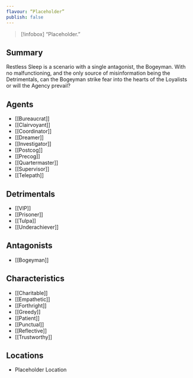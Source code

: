 ```yaml
---
flavour: “Placeholder”
publish: false
---
```

> [!infobox]
> “Placeholder.”

## Summary
Restless Sleep is a scenario with a single antagonist, the Bogeyman. With no malfunctioning, and the only source of misinformation being the Detrimentals, can the Bogeyman strike fear into the hearts of the Loyalists or will the Agency prevail?

## Agents
- [[Bureaucrat]]
- [[Clairvoyant]]
- [[Coordinator]]
- [[Dreamer]]
- [[Investigator]]
- [[Postcog]]
- [[Precog]]
- [[Quartermaster]]
- [[Supervisor]]
- [[Telepath]]

## Detrimentals
- [[VIP]]
- [[Prisoner]]
- [[Tulpa]]
- [[Underachiever]]

## Antagonists
- [[Bogeyman]]

## Characteristics
- [[Charitable]]
- [[Empathetic]]
- [[Forthright]]
- [[Greedy]]
- [[Patient]]
- [[Punctual]]
- [[Reflective]]
- [[Trustworthy]]

## Locations
- Placeholder Location
